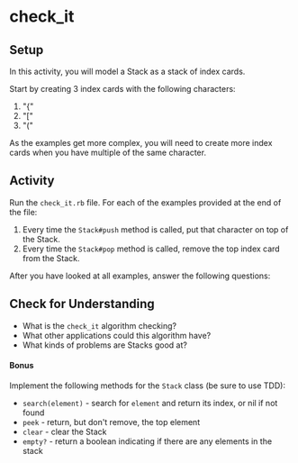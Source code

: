 # check_it

## Setup

In this activity, you will model a Stack as a stack of index cards.

Start by creating 3 index cards with the following characters:

1. "{"
1. "["
1. "("

As the examples get more complex, you will need to create more index cards when you have multiple of the same character.

## Activity

Run the `check_it.rb` file. For each of the examples provided at the end of the file:

1. Every time the `Stack#push` method is called, put that character on top of the Stack.
1. Every time the `Stack#pop` method is called, remove the top index card from the Stack.

After you have looked at all examples, answer the following questions:

## Check for Understanding

* What is the `check_it` algorithm checking?
* What other applications could this algorithm have?
* What kinds of problems are Stacks good at?

#### Bonus

Implement the following methods for the `Stack` class (be sure to use TDD):

* `search(element)` - search for `element` and return its index, or nil if not found
* `peek` - return, but don't remove, the top element
* `clear` - clear the Stack
* `empty?` - return a boolean indicating if there are any elements in the stack
